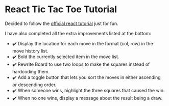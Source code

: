 # React Tic Tac Toe Tutorial

Decided to follow the [official react tutorial](https://reactjs.org/tutorial/tutorial.html) just for fun.

I have also completed all the extra improvements listed at the bottom:
- ✔️ Display the location for each move in the format (col, row) in the move history list.
- ✔️ Bold the currently selected item in the move list.
- ✔️ Rewrite Board to use two loops to make the squares instead of hardcoding them.
- ✔️ Add a toggle button that lets you sort the moves in either ascending or descending order.
- ✔️ When someone wins, highlight the three squares that caused the win.
- ✔️ When no one wins, display a message about the result being a draw.

